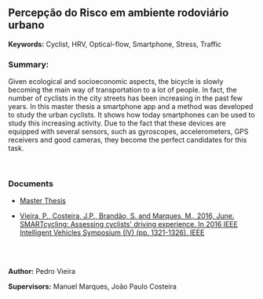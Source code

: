 ## Percepção do Risco em ambiente rodoviário urbano

**Keywords:** Cyclist, HRV, Optical-flow, Smartphone, Stress, Traffic

### Summary:

Given ecological and socioeconomic aspects, the bicycle is slowly becoming the main way of transportation to a lot of people. In fact, the number of cyclists in the city streets has been increasing in the past few years. In this master thesis a smartphone app and a method was developed to study the urban cyclists. It shows how today smartphones can be used to study this increasing activity. Due to the fact that these devices are equipped with several sensors, such as gyroscopes, accelerometers, GPS receivers and good cameras, they become the perfect candidates for this task.

<br>


### Documents
- [Master Thesis]()

- [Vieira, P., Costeira, J.P., Brandão, S. and Marques, M., 2016, June. SMARTcycling: Assessing cyclists' driving experience. In 2016 IEEE Intelligent Vehicles Symposium (IV) (pp. 1321-1326). IEEE](http://users.isr.ist.utl.pt/~manuel/pubs/iv2016.pdf)

<br>
<br>

**Author:** Pedro Vieira

**Supervisors:** Manuel Marques, João Paulo Costeira
